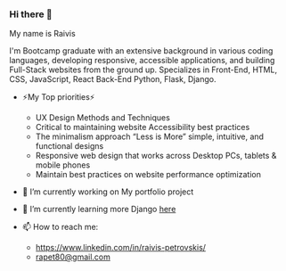 ### Hi there 👋
My name is Raivis

I'm Bootcamp graduate with an extensive background in various coding languages, developing responsive, accessible applications, and building Full-Stack websites from the ground up. Specializes in Front-End, HTML, CSS, JavaScript, React Back-End Python, Flask, Django.

- ⚡My Top priorities⚡
  - UX Design Methods and Techniques
  - Critical to maintaining website Accessibility best practices 
  - The minimalism approach “Less is More” simple, intuitive, and functional designs
  - Responsive web design that works across Desktop PCs, tablets & mobile phones
  - Maintain best practices on website performance optimization

- 🔭 I’m currently working on My portfolio project
- 🌱 I’m currently learning more Django [here](https://www.dj4e.com/)
- 📫 How to reach me:
   - https://www.linkedin.com/in/raivis-petrovskis/
   - rapet80@gmail.com


